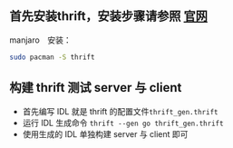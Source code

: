 ## 首先安装thrift，安装步骤请参照 [官网](https://thrift.apache.org/docs/install/)
manjaro　安装：

````bash
sudo pacman -S thrift
````

## 构建 thrift 测试 server 与 client
- 首先编写 IDL 就是 thrift 的配置文件`thrift_gen.thrift`
- 运行 IDL 生成命令 `thrift --gen go thrift_gen.thrift`
- 使用生成的 IDL 单独构建 server 与 client 即可